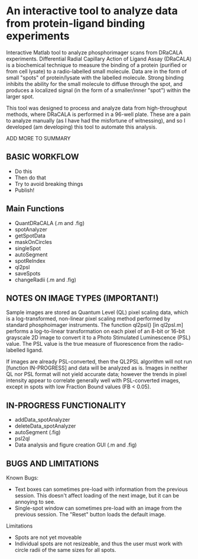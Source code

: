 # An interactive tool to analyze data from protein-ligand binding experiments 
Interactive Matlab tool to analyze phosphorimager scans from DRaCALA experiments. Differential Radial Capillary Action of Ligand Assay (DRaCALA) is a biochemical technique to measure the binding of a protein (purified or from cell lysate) to a radio-labelled small molecule. Data are in the form of small "spots" of protein/lysate with the labelled molecule. Strong binding inhibits the ability for the small molecule to diffuse through the spot, and produces a localized signal (in the form of a smaller/inner "spot") within the larger spot.

This tool was designed to process and analyze data from high-throughput methods, where DRaCALA is performed in a 96-well plate. These are a pain to analyze manually (as I have had the misfortune of witnessing), and so I developed (am developing) this tool to automate this analysis. 

ADD MORE TO SUMMARY

## BASIC WORKFLOW
- Do this
- Then do that
- Try to avoid breaking things
- Publish! 

## Main Functions
- QuantDRaCALA (.m and .fig)
- spotAnalyzer 
- getSpotData
- maskOnCircles
- singleSpot
- autoSegment
- spotReIndex
- ql2psl
- saveSpots
- changeRadii (.m and .fig)
 

## NOTES ON IMAGE TYPES (IMPORTANT!)
Sample images are stored as Quantum Level (QL) pixel scaling data, which is a log-transformed, non-linear pixel scaling method performed by standard phosphoimager instruments. The function ql2psl() [in ql2psl.m] performs a log-to-linear transformation on each pixel of an 8-bit or 16-bit grayscale 2D image to convert it to a Photo Stimulated Luminescence (PSL) value. The PSL value is the true measure of fluorescence from the radio-labelled ligand.

If images are already PSL-converted, then the QL2PSL algorithm will not run [function IN-PROGRESS] and data will be analyzed as is. Images in neither QL nor PSL format will not yield accurate data; however the trends in pixel intensity appear to correlate generally well with PSL-converted images, except in spots with low Fraction Bound values (FB < 0.05).


## IN-PROGRESS FUNCTIONALITY
- addData_spotAnalyzer
- deleteData_spotAnalyzer
- autoSegment (.fig)
- psl2ql
- Data analysis and figure creation GUI (.m and .fig)

## BUGS AND LIMITATIONS 
Known Bugs:
- Text boxes can sometimes pre-load with information from the previous session. This doesn't affect loading of the next image, but it can be annoying to see.
- Single-spot window can sometimes pre-load with an image from the previous session. The "Reset" button loads the default image. 

Limitations
- Spots are not yet moveable
- Individual spots are not resizeable, and thus the user must work with circle radii of the same sizes for all spots. 
